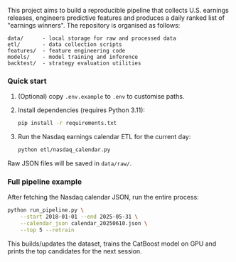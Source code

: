This project aims to build a reproducible pipeline that collects U.S. earnings releases, engineers predictive features and produces a daily ranked list of "earnings winners". The repository is organised as follows:

```
data/      - local storage for raw and processed data
etl/       - data collection scripts
features/  - feature engineering code
models/    - model training and inference
backtest/  - strategy evaluation utilities
```

### Quick start

1. (Optional) copy `.env.example` to `.env` to customise paths.
2. Install dependencies (requires Python 3.11):

   ```bash
   pip install -r requirements.txt
   ```

3. Run the Nasdaq earnings calendar ETL for the current day:

   ```bash
   python etl/nasdaq_calendar.py
   ```

Raw JSON files will be saved in `data/raw/`.

### Full pipeline example

After fetching the Nasdaq calendar JSON, run the entire process:

```bash
python run_pipeline.py \
    --start 2018-01-01 --end 2025-05-31 \
    --calendar_json calendar_20250610.json \
    --top 5 --retrain
```

This builds/updates the dataset, trains the CatBoost model on GPU and prints the top candidates for the next session.
